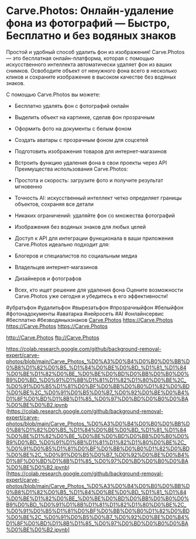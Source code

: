 
# Carve.Photos: Онлайн-удаление фона из фотографий — Быстро, Бесплатно и без водяных знаков

Простой и удобный способ удалить фон из изображения! Carve.Photos — это бесплатная онлайн-платформа, которая с помощью искусственного интеллекта автоматически удаляет фон из ваших снимков. Освободите объект от ненужного фона всего в несколько кликов и сохраните изображение в высоком качестве без водяных знаков.

С помощью Carve.Photos вы можете:

- Бесплатно удалять фон с фотографий онлайн
- Выделить объект на картинке, сделав фон прозрачным
- Оформить фото на документы с белым фоном
- Создать аватары с прозрачным фоном для соцсетей
- Подготовить изображения товаров для интернет-магазинов
- Встроить функцию удаления фона в свои проекты через API
Преимущества использования Carve.Photos:

- Простота и скорость: загрузите фото и получите результат мгновенно
- Точность AI: искусственный интеллект четко определяет границы объектов, сохраняя все детали
- Никаких ограничений: удаляйте фон со множества фотографий
- Изображения без водяных знаков для любых целей
- Доступ к API для интеграции функционала в ваши приложения
Carve.Photos идеально подходит для:

- Блогеров и специалистов по социальным медиа
- Владельцев интернет-магазинов
- Дизайнеров и фотографов
- Всех, кто ищет решение для удаления фона
Оцените возможности Carve.Photos уже сегодня и убедитесь в его эффективности!

#убратьфон #удалитьфон #вырезатьфон #прозрачныйфон #белыйфон #фотонадокументы #аватарка #нейросеть #AI #онлайнсервис #бесплатно #безводяныхзнаков [Carve.Photos](http://Carve.Photos) https://Carve.Photos https://Carve.Photos https://Carve.Photos

http://Carve.Photos ftp://Carve.Photos



https://colab.research.google.com/github/background-removal-expert/carve-photos/blob/main/Carve_Photos_%D0%A3%D0%B4%D0%B0%D0%BB%D0%B8%D1%82%D0%B5_%D1%84%D0%BE%D0%BD_%D1%81_%D1%84%D0%BE%D1%82%D0%BE_%D0%BE%D0%BD%D0%BB%D0%B0%D0%B9%D0%BD_%D0%91%D1%8B%D1%81%D1%82%D1%80%D0%BE%2C_%D0%91%D0%B5%D1%81%D0%BF%D0%BB%D0%B0%D1%82%D0%BD%D0%BE%2C_%D0%91%D0%B5%D0%B7_%D0%92%D0%BE%D0%B4%D1%8F%D0%BD%D1%8B%D1%85_%D0%97%D0%BD%D0%B0%D0%BA%D0%BE%D0%B2.ipynb
(https://colab.research.google.com/github/background-removal-expert/carve-photos/blob/main/Carve_Photos_%D0%A3%D0%B4%D0%B0%D0%BB%D0%B8%D1%82%D0%B5_%D1%84%D0%BE%D0%BD_%D1%81_%D1%84%D0%BE%D1%82%D0%BE_%D0%BE%D0%BD%D0%BB%D0%B0%D0%B9%D0%BD_%D0%91%D1%8B%D1%81%D1%82%D1%80%D0%BE%2C_%D0%91%D0%B5%D1%81%D0%BF%D0%BB%D0%B0%D1%82%D0%BD%D0%BE%2C_%D0%91%D0%B5%D0%B7_%D0%92%D0%BE%D0%B4%D1%8F%D0%BD%D1%8B%D1%85_%D0%97%D0%BD%D0%B0%D0%BA%D0%BE%D0%B2.ipynb)[https://colab.research.google.com/github/background-removal-expert/carve-photos/blob/main/Carve_Photos_%D0%A3%D0%B4%D0%B0%D0%BB%D0%B8%D1%82%D0%B5_%D1%84%D0%BE%D0%BD_%D1%81_%D1%84%D0%BE%D1%82%D0%BE_%D0%BE%D0%BD%D0%BB%D0%B0%D0%B9%D0%BD_%D0%91%D1%8B%D1%81%D1%82%D1%80%D0%BE%2C_%D0%91%D0%B5%D1%81%D0%BF%D0%BB%D0%B0%D1%82%D0%BD%D0%BE%2C_%D0%91%D0%B5%D0%B7_%D0%92%D0%BE%D0%B4%D1%8F%D0%BD%D1%8B%D1%85_%D0%97%D0%BD%D0%B0%D0%BA%D0%BE%D0%B2.ipynb]
